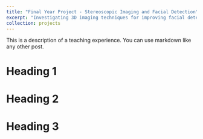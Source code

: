 ```yaml
---
title: "Final Year Project - Stereoscopic Imaging and Facial Detection"
excerpt: "Investigating 3D imaging techniques for improving facial detection and recognition<br/><img src='/images/500x300.png'>"
collection: projects
---
```

This is a description of a teaching experience. You can use markdown like any other post.

Heading 1
======

Heading 2
======

Heading 3
======
